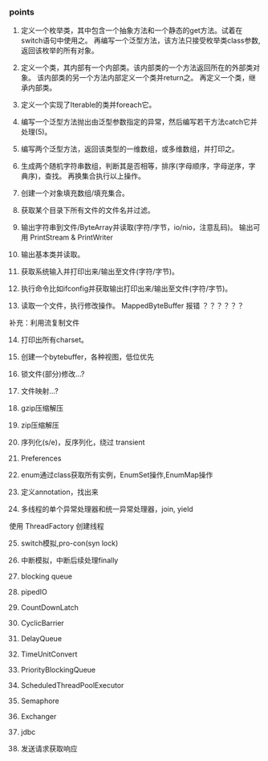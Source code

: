 ### points

1. 定义一个枚举类，其中包含一个抽象方法和一个静态的get方法。试着在switch语句中使用之。
    再编写一个泛型方法，该方法只接受枚举类class参数,返回该枚举的所有对象。

2. 定义一个类，其内部有一个内部类。该内部类的一个方法返回所在的外部类对象。
    该内部类的另一个方法内部定义一个类并return之。
    再定义一个类，继承内部类。

3. 定义一个实现了Iterable的类并foreach它。

4. 编写一个泛型方法抛出由泛型参数指定的异常，然后编写若干方法catch它并处理(5)。

5. 编写两个泛型方法，返回该类型的一维数组，或多维数组，并打印之。

6. 生成两个随机字符串数组，判断其是否相等，排序(字母顺序，字母逆序，字典序)，查找。
    再换集合执行以上操作。

7. 创建一个对象填充数组/填充集合。

8. 获取某个目录下所有文件的文件名并过滤。

9. 输出字符串到文件/ByteArray并读取(字符/字节，io/nio，注意乱码)。
    输出可用 PrintStream & PrintWriter

10. 输出基本类并读取。

11. 获取系统输入并打印出来/输出至文件(字符/字节)。

12. 执行命令比如ifconfig并获取输出打印出来/输出至文件(字符/字节)。

13. 读取一个文件，执行修改操作。          MappedByteBuffer 报错 ？？？？？？

补充：利用流复制文件

14. 打印出所有charset。

15. 创建一个bytebuffer，各种视图，低位优先

16. 锁文件(部分)修改...?

17. 文件映射...?

18. gzip压缩解压

19. zip压缩解压

20. 序列化(s/e)，反序列化，绕过 transient

21. Preferences

22. enum通过class获取所有实例，EnumSet操作,EnumMap操作

23. 定义annotation，找出来

24. 多线程的单个异常处理器和统一异常处理器，join, yield

使用 ThreadFactory 创建线程

25. switch模拟,pro-con(syn lock)

26. 中断模拟，中断后续处理finally

27. blocking queue

28. pipedIO

29. CountDownLatch

30. CyclicBarrier

31. DelayQueue

32. TimeUnitConvert

33. PriorityBlockingQueue

34. ScheduledThreadPoolExecutor

35. Semaphore

36. Exchanger

37. jdbc

38. 发送请求获取响应